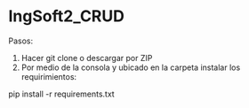 # IngSoft2_CRUD



Pasos:

1. Hacer git clone o descargar por ZIP
2. Por medio de la consola y ubicado en la carpeta instalar los requirimientos:

pip install -r requirements.txt


